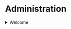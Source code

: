 # Administration



<details>

<summary>Welcome</summary>

Used to change Welcome Message settings

* **message**: The new welcome message. -> <mark style="color:red;">Required</mark>
* **switch**: Turns welcome messages on/off. (True = On) -> <mark style="color:red;">Required</mark>
* **channel**: Channel to send welcome messages in. -> <mark style="color:red;">Required</mark>

</details>
